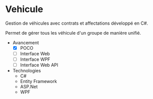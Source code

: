 ﻿Vehicule
========

Gestion de véhicules avec contrats et affectations développé en C#.

Permet de gérer tous les véhicule d'un groupe de manière unifié.

- Avancement
  - [x] POCO
  - [ ] Interface Web
  - [ ] Interface WPF
  - [ ] Interface Web API

- Technologies
  - C#
  - Entity Framework
  - ASP.Net
  - WPF
  
  
